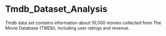 # Tmdb_Dataset_Analysis
Tmdb data set contains information about 10,000 movies collected from The Movie Database (TMDb), including user ratings and revenue.
